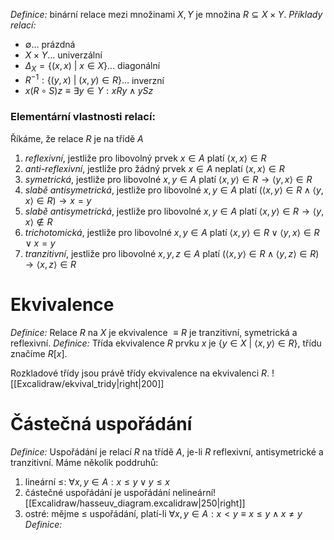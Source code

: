 *Definice:* binární relace mezi množinami $X,Y$ je  množina $R \subseteq X\times Y$.
*Příklady relací:* 
-  $\emptyset\dots$ prázdná
- $X \times Y\dots$ univerzální
- $\Delta_{X} = \{ (x,x) \ | \ x\in X \}\dots$ diagonální
- $R^{-1}: \{ (y,x)\ | \  (x,y)\in R \}\dots$ inverzní
- $x(R  \circ S)z \equiv \exists y\in Y: xRy \land ySz$

### Elementární vlastnosti relací:
Říkáme, že relace $R$ je na třídě $A$
1. *reflexivní*, jestliže pro libovolný prvek $x\in A$ platí $\langle x,x \rangle \in R$
2. *anti-reflexivní*, jestliže pro žádný prvek $x\in A$ neplatí $\langle x,x \rangle \in R$
3. *symetrická*, jestliže pro libovolné $x,y\in A$ platí $\langle x,y \rangle \in R \to \langle y,x\rangle \in R$
4. *slabě antisymetrická*, jestliže pro libovolné $x,y\in A$ platí $\left(\langle x,y \rangle \in R \land \langle y,x\rangle \in R\right) \to x=y$
5. *slabě antisymetrická*, jestliže pro libovolné $x,y\in A$ platí $\langle x,y \rangle \in R \to \langle y,x\rangle \notin R$
6. *trichotomická*, jestliže pro libovolné $x,y\in A$ platí $\langle x,y \rangle \in R \lor \langle y,x \rangle \in R \lor x=y$
7. *tranzitivní*, jestliže pro libovolné $x,y,z\in A$ platí $\left(\langle x,y \rangle \in R \land \langle y,z \rangle \in R \right) \to \langle x,z \rangle \in R$

# Ekvivalence
*Definice:* Relace $R$ na $X$ je ekvivalence $\equiv R$ je tranzitivní, symetrická a reflexivní.
*Definice:* Třída ekvivalence $R$ prvku $x$ je $\{ y\in X  \ | \ \langle x,y \rangle \in R \}$, třídu značíme $R[x]$.

Rozkladové třídy jsou právě třídy ekvivalence na ekvivalenci $R$.
![[Excalidraw/ekvival_tridy|right|200]]
# Částečná uspořádání
*Definice:* Uspořádání je relací $R$ na třídě $A$, je-li $R$ reflexivní, antisymetrické a tranzitivní.
Máme několik poddruhů:
1. lineární $\leq$: $\forall x,y\in A: x\leq y \lor y \leq x$ 
2. částečné uspořádání je uspořádání nelineární![[Excalidraw/hasseuv_diagram.excalidraw|250|right]]
3. ostré: mějme $\le$ uspořádání, platí-li $\forall x,y \in A: x < y \equiv x \le y \land x \neq y$
*Definice:* 